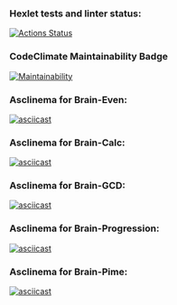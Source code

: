 ### Hexlet tests and linter status:
[![Actions Status](https://github.com/ArkadiyKonstantinov/frontend-project-lvl1/workflows/hexlet-check/badge.svg)](https://github.com/ArkadiyKonstantinov/frontend-project-lvl1/actions)
### CodeClimate Maintainability Badge
[![Maintainability](https://api.codeclimate.com/v1/badges/a99a88d28ad37a79dbf6/maintainability)](https://codeclimate.com/github/codeclimate/codeclimate/maintainability)

### Asclinema for Brain-Even:
[![asciicast](https://asciinema.org/a/3xifb2btDtVPu3lGd2P9tKuqG.svg)](https://asciinema.org/a/3xifb2btDtVPu3lGd2P9tKuqG)

### Asclinema for Brain-Calc:
[![asciicast](https://asciinema.org/a/qapWgcLdDQm63R6JtrC5M9RWW.svg)](https://asciinema.org/a/qapWgcLdDQm63R6JtrC5M9RWW)

### Asclinema for Brain-GCD:
[![asciicast](https://asciinema.org/a/TVWB0O77cmlnmCtunAInqASda.svg)](https://asciinema.org/a/TVWB0O77cmlnmCtunAInqASda)

### Asclinema for Brain-Progression:
[![asciicast](https://asciinema.org/a/WXswKOeJCmf9qTvOzIfGcXzWi.svg)](https://asciinema.org/a/WXswKOeJCmf9qTvOzIfGcXzWi)

### Asclinema for Brain-Pime:
[![asciicast](https://asciinema.org/a/zurltW4v4tMFNlQJJrGOFdGMa.svg)](https://asciinema.org/a/zurltW4v4tMFNlQJJrGOFdGMa)

